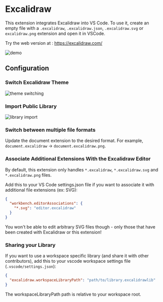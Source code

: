 # Excalidraw

This extension integrates Excalidraw into VS Code.
To use it, create an empty file with a `.excalidraw`, `.excalidraw.json`, `.excalidraw.svg` or `excalidraw.png` extension and open it in VSCode.

Try the web version at : <https://excalidraw.com/>

![demo](https://raw.githubusercontent.com/excalidraw/excalidraw-vscode/master/extension/medias/screenshot.png)

## Configuration

### Switch Excalidraw Theme

![theme switching](https://raw.githubusercontent.com/excalidraw/excalidraw-vscode/master/extension/medias/change-theme.gif)

### Import Public Library

![library import](https://raw.githubusercontent.com/excalidraw/excalidraw-vscode/master/extension/medias/import-library.gif)

### Switch between multiple file formats

Update the document extension to the desired format. For example, `document.excalidraw` -> `document.excalidraw.png`.

### Associate Additional Extensions With the Excalidraw Editor

By default, this extension only handles `*.excalidraw`, `*.excalidraw.svg` and `*.excalidraw.png` files.

Add this to your VS Code settings.json file if you want to associate it with additional file extensions (ex: SVG):

```json
{
  "workbench.editorAssociations": {
    "*.svg": "editor.excalidraw"
  }
}
```

You won't be able to edit arbitrary SVG files though - only those that have been created with Excalidraw or this extension!

### Sharing your Library

If you want to use a workspace specific library (and share it with other contributors), add this to your vscode workspace settings file (`.vscode/settings.json`):

```json
{
  "excalidraw.workspaceLibraryPath": "path/to/library.excalidrawlib"
}
```

The workspaceLibraryPath path is relative to your workspace root.
